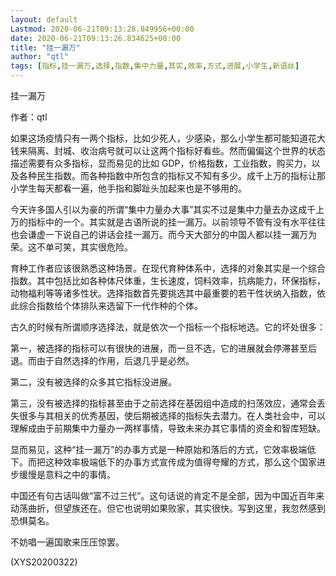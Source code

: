 ```yaml
---
layout: default
Lastmod: 2020-06-21T09:13:28.849956+00:00
date: 2020-06-21T09:13:26.834625+00:00
title: "挂一漏万"
author: "qtl"
tags: [指标,挂一漏万,选择,指数,集中力量,其实,效率,方式,进展,小学生,新语丝]
---
```


挂一漏万

作者：qtl

如果这场疫情只有一两个指标，比如少死人，少感染，那么小学生都可能知道花大钱来隔离、封城、收治病号就可以让这两个指标好看些。然而偏偏这个世界的状态描述需要有众多指标，显而易见的比如 GDP，价格指数，工业指数，购买力，以及各种民生指数。而各种指数中所包含的指标又不知有多少。成千上万的指标让那小学生每天都看一遍，他手指和脚趾头加起来也是不够用的。

今天许多国人引以为豪的所谓“集中力量办大事”其实不过是集中力量去办这成千上万的指标中的一个。其实就是古语所说的挂一漏万。以前领导不管有没有水平往往也会谦虚一下说自己的讲话会挂一漏万。而今天大部分的中国人都以挂一漏万为荣。这不单可笑，其实很危险。

育种工作者应该很熟悉这种场景。在现代育种体系中，选择的对象其实是一个综合指数。其中包括比如各种体尺体重，生长速度，饲料效率，抗病能力，环保指标，动物福利等等诸多性状。选择指数首先要挑选其中最重要的若干性状纳入指数，依此综合指数给个体排队来选留下一代作种的个体。

古久的时候有所谓顺序选择法，就是依次一个指标一个指标地选。它的坏处很多：

第一，被选择的指标可以有很快的进展，而一旦不选，它的进展就会停滞甚至后退。而由于自然选择的作用，后退几乎是必然。

第二，没有被选择的众多其它指标没进展。

第三，没有被选择的指标甚至由于之前选择在基因组中造成的扫荡效应，通常会丢失很多与其相关的优秀基因，使后期被选择的指标失去潜力。在人类社会中，可以理解成由于前期集中力量办一两样事情，导致未来办其它事情的资金和智库短缺。

显而易见，这种“挂一漏万”的办事方式是一种原始和落后的方式，它效率极端低下。而把这种效率极端低下的办事方式宣传成为值得夸耀的方式，那么这个国家进步缓慢是意料之中的事情。

中国还有句古话叫做“富不过三代”。这句话说的肯定不是全部，因为中国近百年来动荡曲折，但望族还在。但它也说明如果败家，其实很快。写到这里，我忽然感到恐惧莫名。

不妨唱一遍国歌来压压惊罢。

(XYS20200322)

